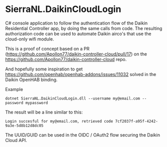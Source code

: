 # SierraNL.DaikinCloudLogin

C# console application to follow the authentication flow of the Daikin Residential Controller app, by doing the same calls from code.
The resulting authorization code can be used to automate Daikin airco's that use the cloud-only wifi module.

This is a proof of concept based on a PR (https://github.com/Apollon77/daikin-controller-cloud/pull/17) on the https://github.com/Apollon77/daikin-controller-cloud repo.

And hopefully some inspiration to get https://github.com/openhab/openhab-addons/issues/11032 solved in the Daikin OpenHAB binding.

Example
```
dotnet SierraNL.DaikinCloudLogin.dll --username my@email.com --password mypassword
```

The result will be a line similar to this:
```
Login succesful for my@email.com, retrieved code 7cf2037f-a95f-4242-9a3e-5d8b12d8dc05
```

The UUID/GUID can be used in the OIDC / OAuth2 flow securing the Daikin Cloud API.